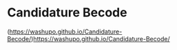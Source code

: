 # Candidature Becode
(https://washupo.github.io/Candidature-Becode/)https://washupo.github.io/Candidature-Becode/
